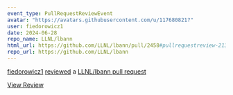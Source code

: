 ```yaml
---
event_type: PullRequestReviewEvent
avatar: "https://avatars.githubusercontent.com/u/117680821?"
user: fiedorowicz1
date: 2024-06-28
repo_name: LLNL/lbann
html_url: https://github.com/LLNL/lbann/pull/2458#pullrequestreview-2136184553
repo_url: https://github.com/LLNL/lbann
---
```


<a href='https://github.com/fiedorowicz1' target='_blank'>fiedorowicz1</a> <a href='https://github.com/LLNL/lbann/pull/2458#pullrequestreview-2136184553' target='_blank'>reviewed</a> a <a href='https://github.com/LLNL/lbann/pull/2458' target='_blank'>LLNL/lbann pull request</a>

<small></small>

<a href='https://github.com/LLNL/lbann/pull/2458#pullrequestreview-2136184553' target='_blank'>View Review</a>